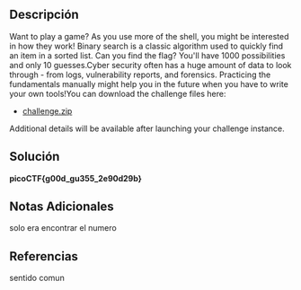 ## Descripción

Want to play a game? As you use more of the shell, you might be interested in how they work! Binary search is a classic algorithm used to quickly find an item in a sorted list. Can you find the flag? You'll have 1000 possibilities and only 10 guesses.Cyber security often has a huge amount of data to look through - from logs, vulnerability reports, and forensics. Practicing the fundamentals manually might help you in the future when you have to write your own tools!You can download the challenge files here:

- [challenge.zip](https://artifacts.picoctf.net/c_atlas/18/challenge.zip)

Additional details will be available after launching your challenge instance.
## Solución

**picoCTF{g00d_gu355_2e90d29b}**
## Notas Adicionales

solo era encontrar el numero 
## Referencias
sentido comun